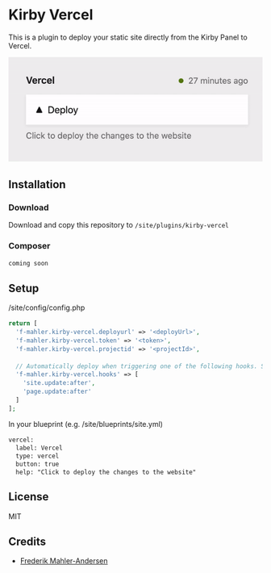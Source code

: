 # Kirby Vercel

This is a plugin to deploy your static site directly from the Kirby Panel to Vercel.

![](kirby-vercel.gif)


## Installation

### Download

Download and copy this repository to `/site/plugins/kirby-vercel`

### Composer

```
coming soon
```

## Setup

/site/config/config.php

```php
return [
  'f-mahler.kirby-vercel.deployurl' => '<deployUrl>',
  'f-mahler.kirby-vercel.token' => '<token>',
  'f-mahler.kirby-vercel.projectid' => '<projectId>',
  
  // Automatically deploy when triggering one of the following hooks. See Kirby documentation for possible options
  'f-mahler.kirby-vercel.hooks' => [
    'site.update:after',
    'page.update:after'
  ]
];

```

In your blueprint (e.g. /site/blueprints/site.yml)

```
vercel:
  label: Vercel
  type: vercel
  button: true
  help: "Click to deploy the changes to the website"
```

## License

MIT

## Credits

- [Frederik Mahler-Andersen](https://github.com/f-mahler)
